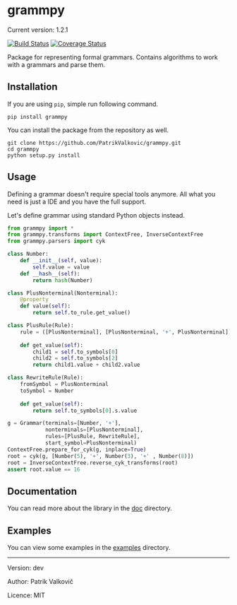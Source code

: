# grammpy

Current version: 1.2.1

[![Build Status](https://travis-ci.org/PatrikValkovic/grammpy.svg?branch=master)](https://travis-ci.org/PatrikValkovic/grammpy)
[![Coverage Status](https://coveralls.io/repos/github/PatrikValkovic/grammpy/badge.svg?branch=master)](https://coveralls.io/github/PatrikValkovic/grammpy?branch=master)

Package for representing formal grammars.
Contains algorithms to work with a grammars and parse them.

## Installation

If you are using `pip`, simple run following command.
```
pip install grammpy
```

You can install the package from the repository as well.
```
git clone https://github.com/PatrikValkovic/grammpy.git
cd grammpy
python setup.py install
```

## Usage

Defining a grammar doesn't require special tools anymore.
All what you need is just a IDE and you have the full support.

Let's define grammar using standard Python objects instead.

```python
from grammpy import *
from grammpy.transforms import ContextFree, InverseContextFree
from grammpy.parsers import cyk

class Number:
    def __init__(self, value):
        self.value = value
    def __hash__(self):
        return hash(Number)

class PlusNonterminal(Nonterminal):
    @property
    def value(self):
        return self.to_rule.get_value()

class PlusRule(Rule):
    rule = ([PlusNonterminal], [PlusNonterminal, '+', PlusNonterminal])
    
    def get_value(self):
        child1 = self.to_symbols[0]
        child2 = self.to_symbols[2]
        return child1.value + child2.value

class RewriteRule(Rule):
    fromSymbol = PlusNonterminal
    toSymbol = Number
    
    def get_value(self):
        return self.to_symbols[0].s.value

g = Grammar(terminals=[Number, '+'],
            nonterminals=[PlusNonterminal],
            rules=[PlusRule, RewriteRule],
            start_symbol=PlusNonterminal)
ContextFree.prepare_for_cyk(g, inplace=True)
root = cyk(g, [Number(5), '+', Number(3), '+' , Number(8)])
root = InverseContextFree.reverse_cyk_transforms(root)
assert root.value == 16
```

## Documentation

You can read more about the library in the [doc](doc) directory.

## Examples

You can view some examples in the [examples](examples) directory.

-----

Version: dev

Author: Patrik Valkovič

Licence: MIT
